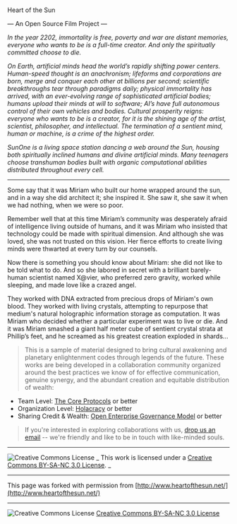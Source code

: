 

 

 

Heart of the Sun

— An Open Source Film Project —

_In the year 2202, immortality is free, poverty and war are distant memories, everyone who wants to be is a full-time creator._ _And only the spiritually committed choose to die._

_On Earth, artificial minds head the world’s rapidly shifting power centers._ _Human-speed thought is an anachronism; lifeforms and corporations are born, merge and conquer each other at billions per second; scientific breakthroughs tear through paradigms daily; physical immortality has arrived, with an ever-evolving range of sophisticated artificial bodies; humans upload their minds at will to software; AI’s have full autonomous control of their own vehicles and bodies._ _Cultural prosperity reigns: everyone who wants to be is a creator, for it is the shining age of the artist, scientist, philosopher, and intellectual._ _The termination of a sentient mind, human or machine, is a crime of the highest order._

_SunOne is a living space station dancing a web around the Sun, housing both spiritually inclined humans and divine artificial minds._ _Many teenagers choose transhuman bodies built with organic computational abilities distributed throughout every cell._

* * *

Some say that it was Miriam who built our home wrapped around the sun, and in a way she did architect it; she inspired it. She saw it, she saw it when we had nothing, when we were so poor.

Remember well that at this time Miriam’s community was desperately afraid of intelligence living outside of humans, and it was Miriam who insisted that technology could be made with spiritual dimension. And although she was loved, she was not trusted on this vision. Her fierce efforts to create living minds were thwarted at every turn by our counsels.

Now there is something you should know about Miriam: she did not like to be told what to do. And so she labored in secret with a brilliant barely-human scientist named X@vier, who preferred zero gravity, worked while sleeping, and made love like a crazed angel.

They worked with DNA extracted from precious drops of Miriam's own blood. They worked with living crystals, attempting to repurpose that medium's natural holographic information storage as computation. It was Miriam who decided whether a particular experiment was to live or die. And it was Miriam smashed a giant half meter cube of sentient crystal strata at Phillip’s feet, and he screamed as his greatest creation exploded in shards...

>  

> This is a sample of material designed to bring cultural awakening and planetary enlightenment codes through legends of the future. These works are being developed in a collaboration community organized around the best practices we know of for effective communication, genuine synergy, and the abundant creation and equitable distribution of wealth:

- Team Level: [The Core Protocols](http://liveingreatness.com/files/core-protocols-3.03.html) or better
- Organization Level: [Holacracy](http://www.holacracy.org/sites/default/files/resources/holacracy_constitution_v3.0_0.pdf) or better
- Sharing Credit & Wealth: [Open Enterprise Governance Model](http://bettermeans.com.via.forkthecommons.org/front-open_enterprise_governance_model) or better

> If you're interested in exploring collaborations with us, [drop us an email](mailto:heartofthesun@thegoldensun.com) -- we're friendly and like to be in touch with like-minded souls.

* * *
  ![Creative Commons License](http://creativecommons.org/images/public/somerights20.png) _ This work is licensed under a [Creative Commons BY-SA-NC 3.0 License](http://creativecommons.org/licenses/by-nc-sa/3.0/). _

* * *
This page was forked with permission from [http://www.heartofthesun.net/](http://www.heartofthesun.net/)
* * *
  ![Creative Commons License](http://creativecommons.org/images/public/somerights20.png) [Creative Commons BY-SA-NC 3.0 License](http://creativecommons.org/licenses/by-nc-sa/3.0/)